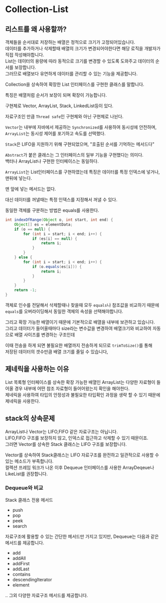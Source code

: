 # Collection-List

## 리스트를 왜 사용할까?  
객체들을 순서대로 저장하는 배열은 정적으로 크기가 고정되어있습니다.  
데이터를 추가하거나 삭제할때 배열의 크기가 변경되어야한다면 해당 로직을 개발자가 직접 작성해야합니다.  
List는 데이터의 용량에 따라 동적으로 크기를 변경할 수 있도록 도와주고 데이터의 순서를 보장합니다.  
그러므로 배열보다 유연하게 데이터를 관리할 수 있는 기능을 제공합니다.  

Collection을 상속하여 확장한 List 인터페이스를 구현한 클래스를 말합니다.  
  
특징은 배열처럼 순서가 보장이 되며 확장이 가능합니다.  
  
구현체로 Vector, ArrayList, Stack, LinkedList등이 있다.  
  
자료구조인 만큼 `Thread safe`인 구현체와 아닌 구현체로 나뉜다.  
  
`Vector`는 내부에 자바에서 제공하는 `Synchronized`를 사용하여 동시성에 안전하며, 
`ArrayList`는 동시성 제어를 포기하고 속도를 선택했다.  
  
`Stack`은 LIFO을 지원하기 위해 구현되었으며, "호출된 순서를 기억하는 메서드다"  
  
`Abstract`가 붙은 클래스는 그 인터페이스의 일부 기능을 구현했다는 의미다.  
백터나 ArrayList나 구현한 인터페이스는 동일하다.  
  
`ArrayList`는 List인터페이스를 구현하였는데 특징은 
데이터를 특정 인덱스에 넣거나, 맨뒤에 넣는다.  
  
맨 앞에 넣는 메서드는 없다.  
  
대신 데이터를 꺼낼때는 특정 인덱스를 지정해서 꺼낼 수 있다.  
  
동일한 객체를 구분하는 방법은 equals를 사용한다.  
```Java
int indexOfRange(Object o, int start, int end) {
    Object[] es = elementData;
    if (o == null) {
        for (int i = start; i < end; i++) {
            if (es[i] == null) {
                return i;
            }
        }
    } else {
        for (int i = start; i < end; i++) {
            if (o.equals(es[i])) {
                return i;
            }
        }
    }
    return -1;
}
```  

객체로 인수를 전달해서 삭제할때나 찾을때 모두 `equals`나 참조값을 비교하기 때문에 
`equals`를 오버라이딩해서 동일한 객체의 속성을 선택해야합니다.  
  
그리고 확장 가능한 배열이기 때문에 기본적으로 배열을 내부에 보관하고 있습니다.  
그리고 데이터가 들어올때마다 size라는 변수값을 변경하여 배열크기와 비교하여 자동으로 배열 사이즈를 변경하는 구조인데  
  
이때 전송을 하게 되면 불필요한 배열까지 전송하게 되므로 `trimToSize()`를 통해  
저장된 데이터의 갯수만큼 배열 크기를 줄일 수 있습니다,  
  
## 제네릭을 사용하는 이유
List 목록형 인터페이스를 상속한 확장 가능한 배열인 ArrayList는 다양한 자료형이 들어올 경우 
내부에 어떤 참조 자료형이 들어어왔는지 확인을 해야한다.  
제네릭을 사용하여 타입의 안정성과 불필요한 타입확인 과정을 생략 할 수 있기 때문에 
제네릭을 사용한다.  
  
## stack의 상속문제  
ArrayList나 Vector는 LIFO,FIFO 같은 자료구조는 아닙니다.  
LIFO,FIFO 구조를 보장하지 않고, 인덱스로 접근하고 삭제할 수 있기 때문이죠.  
그러면 Vector를 상속한 Stack 클래스는 LIFO 구조를 보장합니다.  
  
Vector를 상속하여 Stack클래스는 LIFO 자료구조를 완전하고 일관적으로 사용할 수 있는 메소드가 부족합니다.  
컬렉션 프레임 워크가 나온 이후 Dequeue 인터페이스를 사용한 ArrayDeqeue나 LikeList를 권장합니다.  
  
### Dequeue와 비교
Stack 클래스 전용 메서드
+ push
+ pop
+ peek
+ search   
  
자료구조에 활용할 수 있는 간단한 메서드만 가지고 있지만, Dequeue는 다음과 같은 메서드를 제공합니다.  
+ add
+ addAll
+ addFirst
+ addLast
+ contains
+ descendingIterator
+ element
   
.. 그외 다양한 자료구조 메서드를 제공합니다.  
  
